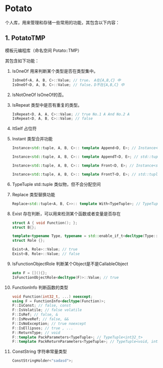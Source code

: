 # Potato

个人库，用来管理和存储一些常用的功能，其包含以下内容：

## 1. PotatoTMP 

模板元编程库（命名空间 Potato::TMP）

其包含如下功能：

1. IsOneOf 用来判断某个类型是否在类型集中。
    ```cpp
    IsOneOf<A, A, B, C>::Value; // true， A在{A,B,C} 中
    IsOneOf<D, A, B, C>::Value; // false，D不在{A,B,C} 中
    ```
2. IsNotOneOf IsOneOf的否。
3. IsRepeat 类型中是否有重复的类型。

	```cpp
	IsRepeat<D, A, A, C>::Value; // true No.1 A And No.2 A
	IsRepeat<D, A, B, C>::Value; // false
	```

4. ItSelf 占位符
5. Instant 类型合并功能

	```cpp
	Instance<std::tuple, A, B, C>:: template Append<D, E>; // Instance<std::tuple, A, B, C, D, E>

	Instance<std::tuple, A, B, C>:: template AppendT<D, E>; // std::tuple<A, B, C, D, E>

	Instance<std::tuple, A, B, C>:: template Front<D, E>; // Instance<std::tuple, D, E, A, B, C>

	Instance<std::tuple, A, B, C>:: template FrontT<D, E>; // std::tuple<D, E, A, B, C>
	```

6. TypeTuple std::tuple 类似物，但不会分配空间
7. Replace 类型替换功能

	```cpp
	Replace<std::tuple<A, B, C>>:: template With<TypeTuple>; // TypeTuple<A, B, C>
	```

8. Exist 存在判断，可以用来检测某个函数或者变量是否存在

	```cpp
	struct A { void Function(); };
	struct B{};

	template<typename Type, typename = std::enable_if_t<decltype(Type::Function)>>
	struct Role {};

	Exist<A, Role>::Value; // true
	Exist<B, Role>::Value; // false
	```

9. IsFunctionObjectRole 判断某个Object是不是CallableObject

	```cpp
	auto F = [](){};
	IsFunctionObjectRole<decltype(F)>::Value; // true
	```

10. FunctionInfo 判断函数的类型

	```cpp
	void Function(int32_t, ...) noexcept;
	using F = FunctionInfo<decltype(Function)>;
	F::IsConst; // false, const
	F::IsVolatile; // false volatile
	F::IsRef; // false, &
	F::IsMoveRef; // false, &&
	F::IsNoException; // true noexcept
	F::IsEllipsos; // true , ...
	F::ReturnType; // void
	F::template PackParameters<TypeTuple>; // TypeTuple<int32_t>
	F::template PackReturnParameters<TypeTuple>; // TypeTuple<void, int32_t>
	```

11. ConstString 字符串常量类型

	```cpp
	ConstStringHolder<"sadasd">;
	```